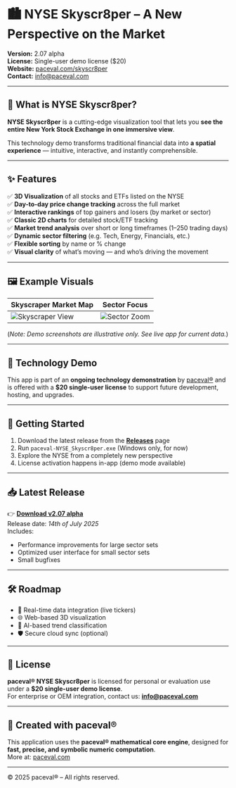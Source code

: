 # 🏙️ NYSE Skyscr8per – A New Perspective on the Market

**Version:** 2.07 alpha  
**License:** Single-user demo license ($20)  
**Website:** [paceval.com/skyscr8per](https://paceval.com/skyscr8per)  
**Contact:** info@paceval.com  

---

## 📌 What is NYSE Skyscr8per?

**NYSE Skyscr8per** is a cutting-edge visualization tool that lets you **see the entire New York Stock Exchange in one immersive view**.

This technology demo transforms traditional financial data into **a spatial experience** — intuitive, interactive, and instantly comprehensible.

---

## ✨ Features

✅ **3D Visualization** of all stocks and ETFs listed on the NYSE  
✅ **Day-to-day price change tracking** across the full market  
✅ **Interactive rankings** of top gainers and losers (by market or sector)  
✅ **Classic 2D charts** for detailed stock/ETF tracking  
✅ **Market trend analysis** over short or long timeframes (1–250 trading days)  
✅ **Dynamic sector filtering** (e.g. Tech, Energy, Financials, etc.)  
✅ **Flexible sorting** by name or % change  
✅ **Visual clarity** of what’s moving — and who’s driving the movement  

---

## 🖼️ Example Visuals

| Skyscraper Market Map | Sector Focus |
|-----------------------|--------------|
| ![Skyscraper View](./screenshots/skyscr8per1.png) | ![Sector Zoom](./screenshots/skyscr8per2.png) |

(*Note: Demo screenshots are illustrative only. See live app for current data.*)

---

## 🧪 Technology Demo

This app is part of an **ongoing technology demonstration** by [paceval®](https://paceval.com) and is offered with a **$20 single-user license** to support future development, hosting, and upgrades.

---

## 🚀 Getting Started

1. Download the latest release from the [**Releases**](https://paceval.com/skyscr8per/) page  
2. Run `paceval-NYSE_Skyscr8per.exe` (Windows only, for now)  
3. Explore the NYSE from a completely new perspective  
4. License activation happens in-app (demo mode available)

---

## 📥 Latest Release

👉 **[Download v2.07 alpha](https://github.com/paceval/paceval/tree/main/new%20projects/Skyscr8per%20%E2%80%93%20Stock%20Tracker)**  
Release date: *14th of July 2025*  
Includes:
- Performance improvements for large sector sets
- Optimized user interface for small sector sets
- Small bugfixes

---

## 🛠️ Roadmap

- 🔄 Real-time data integration (live tickers)  
- 🌐 Web-based 3D visualization  
- 🧠 AI-based trend classification  
- 🛡️ Secure cloud sync (optional)

---

## 🤝 License

**paceval® NYSE Skyscr8per** is licensed for personal or evaluation use under a **$20 single-user demo license**.  
For enterprise or OEM integration, contact us: **info@paceval.com**

---

## 🧠 Created with paceval®

This application uses the **paceval® mathematical core engine**, designed for **fast, precise, and symbolic numeric computation**.  
More at: [paceval.com](https://paceval.com)

---

© 2025 paceval® – All rights reserved.
